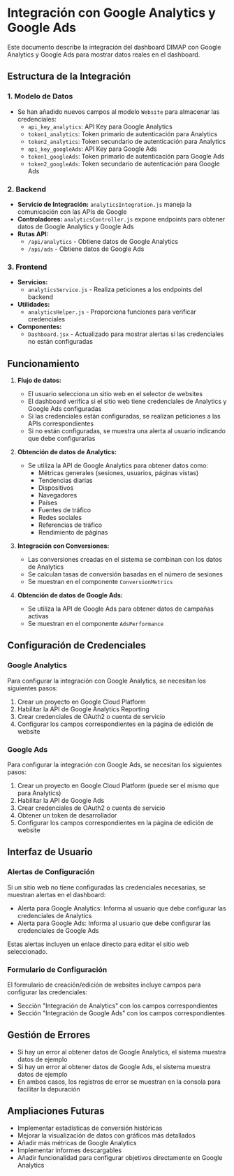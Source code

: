 # Integración con Google Analytics y Google Ads

Este documento describe la integración del dashboard DIMAP con Google Analytics y Google Ads para mostrar datos reales en el dashboard.

## Estructura de la Integración

### 1. Modelo de Datos

- Se han añadido nuevos campos al modelo `Website` para almacenar las credenciales:
  - `api_key_analytics`: API Key para Google Analytics
  - `token1_analytics`: Token primario de autenticación para Analytics
  - `token2_analytics`: Token secundario de autenticación para Analytics
  - `api_key_googleAds`: API Key para Google Ads
  - `token1_googleAds`: Token primario de autenticación para Google Ads
  - `token2_googleAds`: Token secundario de autenticación para Google Ads

### 2. Backend

- **Servicio de Integración:** `analyticsIntegration.js` maneja la comunicación con las APIs de Google
- **Controladores:** `analyticsController.js` expone endpoints para obtener datos de Google Analytics y Google Ads
- **Rutas API:** 
  - `/api/analytics` - Obtiene datos de Google Analytics
  - `/api/ads` - Obtiene datos de Google Ads

### 3. Frontend

- **Servicios:**
  - `analyticsService.js` - Realiza peticiones a los endpoints del backend
- **Utilidades:**
  - `analyticsHelper.js` - Proporciona funciones para verificar credenciales
- **Componentes:**
  - `Dashboard.jsx` - Actualizado para mostrar alertas si las credenciales no están configuradas

## Funcionamiento

1. **Flujo de datos:**
   - El usuario selecciona un sitio web en el selector de websites
   - El dashboard verifica si el sitio web tiene credenciales de Analytics y Google Ads configuradas
   - Si las credenciales están configuradas, se realizan peticiones a las APIs correspondientes
   - Si no están configuradas, se muestra una alerta al usuario indicando que debe configurarlas

2. **Obtención de datos de Analytics:**
   - Se utiliza la API de Google Analytics para obtener datos como:
     - Métricas generales (sesiones, usuarios, páginas vistas)
     - Tendencias diarias
     - Dispositivos
     - Navegadores
     - Países
     - Fuentes de tráfico
     - Redes sociales
     - Referencias de tráfico
     - Rendimiento de páginas

3. **Integración con Conversiones:**
   - Las conversiones creadas en el sistema se combinan con los datos de Analytics
   - Se calculan tasas de conversión basadas en el número de sesiones
   - Se muestran en el componente `ConversionMetrics`

4. **Obtención de datos de Google Ads:**
   - Se utiliza la API de Google Ads para obtener datos de campañas activas
   - Se muestran en el componente `AdsPerformance`

## Configuración de Credenciales

### Google Analytics

Para configurar la integración con Google Analytics, se necesitan los siguientes pasos:

1. Crear un proyecto en Google Cloud Platform
2. Habilitar la API de Google Analytics Reporting
3. Crear credenciales de OAuth2 o cuenta de servicio
4. Configurar los campos correspondientes en la página de edición de website

### Google Ads

Para configurar la integración con Google Ads, se necesitan los siguientes pasos:

1. Crear un proyecto en Google Cloud Platform (puede ser el mismo que para Analytics)
2. Habilitar la API de Google Ads
3. Crear credenciales de OAuth2 o cuenta de servicio
4. Obtener un token de desarrollador
5. Configurar los campos correspondientes en la página de edición de website

## Interfaz de Usuario

### Alertas de Configuración

Si un sitio web no tiene configuradas las credenciales necesarias, se muestran alertas en el dashboard:

- Alerta para Google Analytics: Informa al usuario que debe configurar las credenciales de Analytics
- Alerta para Google Ads: Informa al usuario que debe configurar las credenciales de Google Ads

Estas alertas incluyen un enlace directo para editar el sitio web seleccionado.

### Formulario de Configuración

El formulario de creación/edición de websites incluye campos para configurar las credenciales:

- Sección "Integración de Analytics" con los campos correspondientes
- Sección "Integración de Google Ads" con los campos correspondientes

## Gestión de Errores

- Si hay un error al obtener datos de Google Analytics, el sistema muestra datos de ejemplo
- Si hay un error al obtener datos de Google Ads, el sistema muestra datos de ejemplo
- En ambos casos, los registros de error se muestran en la consola para facilitar la depuración

## Ampliaciones Futuras

- Implementar estadísticas de conversión históricas
- Mejorar la visualización de datos con gráficos más detallados
- Añadir más métricas de Google Analytics
- Implementar informes descargables
- Añadir funcionalidad para configurar objetivos directamente en Google Analytics